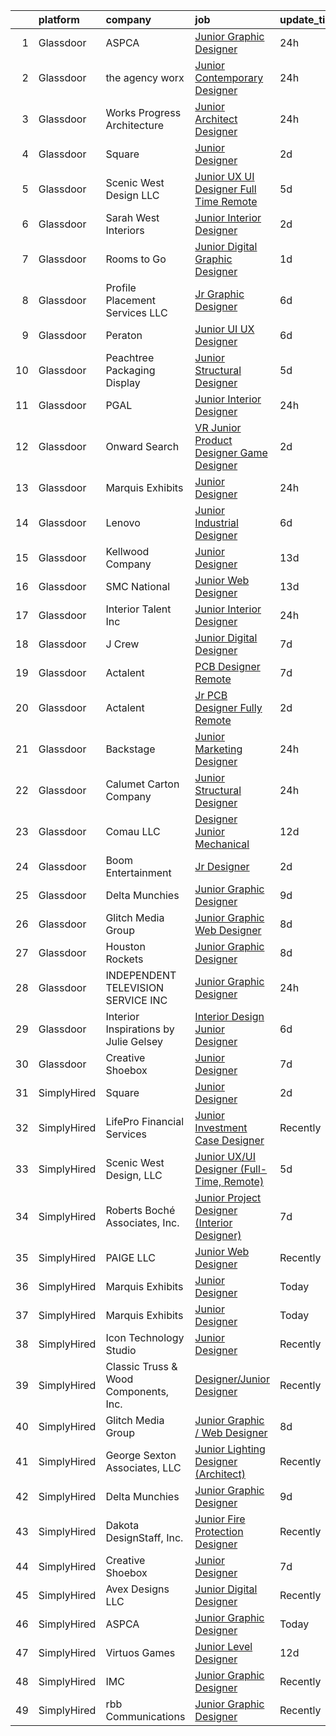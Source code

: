 

|    | platform    | company                               | job                                                                                                                                                                                                                                                                                                                                                                                                                                                                                                                                                                                                                                                                                                                                                                                                                                                                                                                                                                                                                                                                                                                                                                                                                                                                                                                                                                                                                                                                                                     | update_time   | location            |
|---:|:------------|:--------------------------------------|:--------------------------------------------------------------------------------------------------------------------------------------------------------------------------------------------------------------------------------------------------------------------------------------------------------------------------------------------------------------------------------------------------------------------------------------------------------------------------------------------------------------------------------------------------------------------------------------------------------------------------------------------------------------------------------------------------------------------------------------------------------------------------------------------------------------------------------------------------------------------------------------------------------------------------------------------------------------------------------------------------------------------------------------------------------------------------------------------------------------------------------------------------------------------------------------------------------------------------------------------------------------------------------------------------------------------------------------------------------------------------------------------------------------------------------------------------------------------------------------------------------|:--------------|:--------------------|
|  1 | Glassdoor   | ASPCA                                 | [Junior Graphic Designer](https://www.glassdoor.com/partner/jobListing.htm?pos=117&ao=1136043&s=58&guid=0000018267a88d0c8ef121658b502417&src=GD_JOB_AD&t=SR&vt=w&cs=1_463668fb&cb=1659596476011&jobListingId=1008050402409&jrtk=3-0-1g9jqh3a6khpa802-1g9jqh3apii0m800-d4a34a2093c5d1e7-)                                                                                                                                                                                                                                                                                                                                                                                                                                                                                                                                                                                                                                                                                                                                                                                                                                                                                                                                                                                                                                                                                                                                                                                                                | 24h           | Remote              |
|  2 | Glassdoor   | the agency worx                       | [Junior Contemporary Designer](https://www.glassdoor.com/partner/jobListing.htm?pos=111&ao=1110586&s=58&guid=0000018267a88d0c8ef121658b502417&src=GD_JOB_AD&t=SR&vt=w&ea=1&cs=1_3bfe87d2&cb=1659596476010&jobListingId=1008049894153&cpc=B076152010A3B66C&jrtk=3-0-1g9jqh3a6khpa802-1g9jqh3apii0m800-603fba5750f5b2c8--6NYlbfkN0CNOKpjDIEH11s39GTuUki_mvxNbnX5BtDlH5CMrheAnKze_5JrwQ4joDkGUDohP_RNudNMCHoplwWl0aytMZBZQDEQjMLA5eQg7VG94llttUgKIleEcU6Gy-jCbHV79_ISgkkO7BazUpvtf-ber5ls8BPaDglNTlTDDc8gtXo0M9ZgPDrVp9JWwuk7yhGefrT7p2A5xLjndUY1O24BsTwWqcfB-sCqi0ztieuoza5P8LWaBlsgtQAkH1xX71Oz1MhBnJ28zN_PdblYYlghGXY3qcIEB-qOV-OucOyONy8IAkXLfY4SY22iqWux42uqvT3vPlTp-FdCyq80r4lyPjb9E-1lqrvK8dFfkt5t3HyjhRtKRvXCDbBx4yKAjubWHw6Ry47s_g11EX5QF_Z2cSg2zG4DdANUd-7_TWr3vjSUw021o1NR-HuVjH8rbY7xLFV3i38ApLFXl4CRjJpfYqiVdpFFohMvrHxS0R4JoLCnkdCkzW7Z-FhprK5dd1vyxSqMec78ESCgqQ%3D%3D)                                                                                                                                                                                                                                                                                                                                                                                                                                                                                                                                                                                                                     | 24h           | New York, NY        |
|  3 | Glassdoor   | Works Progress Architecture           | [Junior Architect   Designer](https://www.glassdoor.com/partner/jobListing.htm?pos=103&ao=1110586&s=58&guid=0000018267a88d0c8ef121658b502417&src=GD_JOB_AD&t=SR&vt=w&ea=1&cs=1_a22f86ee&cb=1659596476009&jobListingId=1008050831203&cpc=022796DF6CE1C9E6&jrtk=3-0-1g9jqh3a6khpa802-1g9jqh3apii0m800-1f99d3f8078a4ff7--6NYlbfkN0DdNONLqhA8z6QrX6vw37qu8cGScUjPKwqVQr3YAsb4-0eBp-RYgg9wdia8n6TIP3Fi5S7p15ehczwvsKs4UVU9bhyNPyU8hUCV8FPkmcYhP5w6a1hYVKSB8b78s6r5-2V52SebNWwGAYs5712K16HJkBVSdMiyz8xwq2H86UVgOOK5RFhGwjEFZ0JJvG2WnrUTqgLgvcapczFn3osEpptqVehqRzFJpeeglSXCjJUY01KyQCBzyEw1G4QuDLVJ_nzvZZ2gm33Hh3f7Wc7-gxIIWiZpvnLveMjoqvHu0iNybC9yVXg-MCkjaO6EWV1IfS_1w4jL6s-6K2d7RkvmdpBQNfMmCleK4KsauQ3DxNGcMUJ7SUAp2Rqj9Uywgt_kFfv-hc85az2LMTEc9e7P1PhMMLXFrZHPVsUsjOckjs37e4Kb8xJI88V1AyKX6mxoY-dWJnaG3i8Fo-ZZX3s4FWtTBL2tU_F7QRP59yYVgM588h0J91Al4pWzPSPrOD91aVDYBfd8ddWKXw%3D%3D)                                                                                                                                                                                                                                                                                                                                                                                                                                                                                                                                                                                                                      | 24h           | Portland, OR        |
|  4 | Glassdoor   | Square                                | [Junior Designer](https://www.glassdoor.com/partner/jobListing.htm?pos=115&ao=1136043&s=58&guid=0000018267a88d0c8ef121658b502417&src=GD_JOB_AD&t=SR&vt=w&ea=1&cs=1_651e4f4f&cb=1659596476011&jobListingId=1008044709869&jrtk=3-0-1g9jqh3a6khpa802-1g9jqh3apii0m800-17650a355c34feb1-)                                                                                                                                                                                                                                                                                                                                                                                                                                                                                                                                                                                                                                                                                                                                                                                                                                                                                                                                                                                                                                                                                                                                                                                                                   | 2d            | Remote              |
|  5 | Glassdoor   | Scenic West Design  LLC               | [Junior UX UI Designer  Full Time  Remote ](https://www.glassdoor.com/partner/jobListing.htm?pos=102&ao=1110586&s=58&guid=0000018267a88d0c8ef121658b502417&src=GD_JOB_AD&t=SR&vt=w&ea=1&cs=1_40d8423c&cb=1659596476009&jobListingId=1008038829494&cpc=9908D8D4413DBB8A&jrtk=3-0-1g9jqh3a6khpa802-1g9jqh3apii0m800-dc813bf411e91ac1--6NYlbfkN0Di20U8kyODQb6-AO2Vji-gz3AZLHnbpBo966FLagvruq3rFILu0QvDCpK9UhdhY_d3JowbU6n4M11Js_LYbmnqLHRnBQlkIY0B_Cmuwl9MtxMY5L1RwWegY5XzXch3d-pZliW03Y6g450BCFkjxvpcFSRt0cU3pNoMNOeHGzZK_laZvnMCqk-rDD-w6puXKxFHrwabfZ7JuizaKjq8a1mLKm68aHw3uN-kyz25tgl_PGuTte5uB3t6w5paBoGSI-HBSyBxycSghIitAav-Lk2T1bGjKDI63r4mkwEVXq5nvMXhAT6gYm6AwTKaTGCcu53iT76eN6Gt8sMZiSp4J_JDePkqXwfE4entHD_4gz2TsHM8OZdp-i14THr0dr9GJTGEYC3Wj4KTmnrIUMVNR3oj1zURJ3_ZGwKoewoR0fWEDKzmE47j5OOxaj98h6ZupeXNcWUj80uGaTu_d8zzqVfn)                                                                                                                                                                                                                                                                                                                                                                                                                                                                                                                                                                                                                                                                    | 5d            | Remote              |
|  6 | Glassdoor   | Sarah West Interiors                  | [Junior Interior Designer](https://www.glassdoor.com/partner/jobListing.htm?pos=105&ao=1110586&s=58&guid=0000018267a88d0c8ef121658b502417&src=GD_JOB_AD&t=SR&vt=w&ea=1&cs=1_ed450a93&cb=1659596476010&jobListingId=1008045473165&cpc=155EB9D5185558AF&jrtk=3-0-1g9jqh3a6khpa802-1g9jqh3apii0m800-ac62aaee4ca5648e--6NYlbfkN0A9kfZTiRYWHt4V_UlHnTnplz_AAP5eM0gguD2bxK_cc1X3QwunYtntffsN2-ZDTkWTmrgwhVw7xAzAU4V9tZj7Vk7b9azP5o_cWyF7OKrorpcnUkDNLe3Cvxomjb5n3QHwnsR2fkjf5qkoJIL8oaQQ6ffn6nVa1DjpnFRBWyTKpcsGMVwKM7c5csvcRh97HbRjcBabcuDsLuk9C-SH8udNMXXJcyuwup0-ZYXRiBRRYbK_mHhW3L7yyOHQVQOHeCq-R4sbZq8v3fyWDXlEtKMVA7MLpGjk1altEO3w0-LDcyGlU68203XvKVA945INumR6ezFOYbjaTqNC-n7UeycSRVvEoTCOhDcKdex_gk2bXRkTMbUHbdTOzpsK0kjBMK8g6le2eQYE-I5U8L8NeTCdan5ade4xVnuYiKvgfy2y0duG4O_zJ4Jcd5Ezd-LPJMQqWyActiVRcOkSwwOTBwyNvOOiLFiIgxZTvHTmiQofNyNZEwrbRxunBgoekTtIta4%3D)                                                                                                                                                                                                                                                                                                                                                                                                                                                                                                                                                                                                                                       | 2d            | Los Angeles, CA     |
|  7 | Glassdoor   | Rooms to Go                           | [Junior Digital Graphic Designer](https://www.glassdoor.com/partner/jobListing.htm?pos=109&ao=1110586&s=58&guid=0000018267a88d0c8ef121658b502417&src=GD_JOB_AD&t=SR&vt=w&ea=1&cs=1_6c88831a&cb=1659596476010&jobListingId=1008049145922&cpc=C4A69CCDBB3B9599&jrtk=3-0-1g9jqh3a6khpa802-1g9jqh3apii0m800-1619b805fe29c77f--6NYlbfkN0DQkrWslipYdAKKBYyyAy12PZe5Qif844XZvzAwxKbcyIRxhdHaqMzJraSVoY3LdvYgt_qVV8OaXHm3HgH4ODdKgzFMiE02ZpnqPNv-LilAaL0SYpwsQ1SllWuKbsk3ZS_ZBetyTsnZfbIkdjGEnvHrEpP9S3TwcvXS63yCjRnOOt16r_zxpD-ZM38p1rxUyWV08q0TnSqPYtbX9S7NzPyijuqywUhf5uqaGwWjFc26DOwiDdphdwP3RJh1vdavlHT3s-IGAtIlNBLHDPEsctnKLAG4b5kCKdmu6NgPvfPHgcDS3y3LS5s4wbw_Bv8o1U-onIIRsXKG_tz5FfnMJp1bufp8ROaRNc7HNMa9HTMt8GBn_htohtrvWaXTtIy-pWll_e5zupAed6n6H42aTLew_GJd61UbexdH90IwK5jEReqGmMH45mNIaTt5_pVJyDuvNALDFAjKFJiN9jwQbsYWAgw54CjNb4iR7bYxToesDZEeD0pyBMcefnF_XJfEoH4-fZo8uAdt1MBzByOBh79Te7_6wT7toxgIw0RFvSQB5uWZy6TcKbnh)                                                                                                                                                                                                                                                                                                                                                                                                                                                                                                                                                                              | 1d            | Atlanta, GA         |
|  8 | Glassdoor   | Profile Placement Services  LLC       | [Jr  Graphic Designer](https://www.glassdoor.com/partner/jobListing.htm?pos=112&ao=1110586&s=58&guid=0000018267a88d0c8ef121658b502417&src=GD_JOB_AD&t=SR&vt=w&ea=1&cs=1_7c90c2c5&cb=1659596476011&jobListingId=1008035779308&cpc=217C45A42544DB93&jrtk=3-0-1g9jqh3a6khpa802-1g9jqh3apii0m800-bc00bc8c833fa788--6NYlbfkN0AB9QmTA0CCjNV0D_cA_rQfbQIKI-slyn3CIlmX3zDlnjEI3r6Ie5n1aNp-tGvbrIQstucOv6WKlSuZQ0JDEwJVGeVHKP8I8TrFNQPxQxFrIV-j-YcZJxG20czVRMppcpit16f4uHrjMQE9Wpq8dkWE_C3mQvcum8IDuT-vDSX0KXNJCODtai5EqYQpRXVt3nWSYZK0kPxCXl7vb8J8J1zlN-BSGJRzGO3JWh1jEMAaV41EYe205mk3nSj5WG65tAGKVROFj_C4XDGEuY_h3boYi3Q2G8aEISKQlKaimXNNLcnj4wLOc099lOGLTKsrEgura1lla4atenY7fVdskb2S9Jw8mxgVcqMEHuHAjpBUcmIECsPFkCuNE9hPI6IEU5CgIwYPKWUHGmP__7fdmOYC3-IBBXcY1ts1455xE4SXLyQhBkDH2htLshVexa30KQ8xEE5Chtu3d5ucxCdM--jOBPKSMCU9BUCwGSeNDZxGE8_6uluNg2-xTIpvtQNa-RyA-TDzRJOvthwJBtppvG4tSMKlrx5P8O3jopdAw61M1w%3D%3D)                                                                                                                                                                                                                                                                                                                                                                                                                                                                                                                                                                                             | 6d            | Washington, DC      |
|  9 | Glassdoor   | Peraton                               | [Junior UI UX Designer](https://www.glassdoor.com/partner/jobListing.htm?pos=107&ao=1110586&s=58&guid=0000018267a88d0c8ef121658b502417&src=GD_JOB_AD&t=SR&vt=w&cs=1_b9b65419&cb=1659596476009&jobListingId=1008036240070&cpc=C891152315FA1AD8&jrtk=3-0-1g9jqh3a6khpa802-1g9jqh3apii0m800-ecf4b617f53dc4e2--6NYlbfkN0Cx7R8OmodZU4Ze4hnUhR0Myw3_voyDLMHXumN7ynSuTrXceT3foN28OOGtcbbQ_75jUcPNE3YuWIg0rBn4rUSLHF62YklB-BzMfijo78SnyF1sC6iAy98JkrQ2xXJhcJfS9B-GLj9H4Kdj4Z-c0WUpsdzgnm-H6_vR9fd3vpyAx-tBJ6s4h8qN7Zp1b-BDbvkW7wZbSYdM4MrJSTCWbQVJcICLy6UUcfckoVa4P6sRhnd-tLzVbTEe0lwNGIaqyRpHjVw5o5psI3xqKN54NIdYYsnmScpPFlOwNd-CiAATi9jwDqztsRefToFtbOTI4CaCytiaLTd1Tl9MilzBXlblqxYDXBENkzbrBM-MAW3xpOUQvbN04RPcvHLcDbgtHWUO6A-JyNNaKYARUEedQl2N7Rt4bhWQ-0bOxZC3kEWhAfuaG-plKuyF5iqVKCEWKfmT04bLOQJNPw5h6fiYUc41OX093srHz05wDxfS-HZSAkZDqoTQZkiy0Aewb1gRKbWx5yaN3AT41sJNYaMhMHBKTmq2r-9W5KUNmIq_e58EBZw1H8s4KSdcugYa-otqOEHfciKl39YcW_zJZ92BlN5Gjt3COpxiVJ36jf6oA-2YMfsRlpdGrb_1VhdI_9eCW0t3cHVjnYb0I4-02B6UPVuPQsDVrhri44NYTk-mWi36qIJhg6s6C8ht9tsg23a_jBchIrQw3Xc3z67i7iJqPkjyLYNDJYfItS8sZ4yLgujtsHyZZo9rtj3aDeSnT-DaujktDEwVmN8ezgLv3kQ7KCpzgtF0RC07zMNPArXbAAMjRHvZHTr73zfFlJvaxJ3Mu_huLMl4-1nEcGoqxNNv1Vu08QFKARY88pz1LRI-AQIZJ3BiBo-_q0vGl58P4dnhxRuDTa2kUnSaey3-QZaFNIcZn920muTOiAL5lijgpojvIP1iee68G37gmweo8BY2bSPZ_wYBWeqdIC0UI5tlzeJlU8eB20rNFIFe4_Sn-D7b7t2EbY93AP0qzHgtWO4VjebtDCCMbUqhdMO44j2iNYkdURv0FqTe9kuFM7DOMwDjVobKp_lOxg8dIJs7Ie89iyUrMxSCdQNxsZyrIttG3b_elw90bKSg479QZgGNahmnAg%3D%3D) | 6d            | Herndon, VA         |
| 10 | Glassdoor   | Peachtree Packaging   Display         | [Junior Structural Designer](https://www.glassdoor.com/partner/jobListing.htm?pos=129&ao=1136043&s=58&guid=0000018267a88d0c8ef121658b502417&src=GD_JOB_AD&t=SR&vt=w&ea=1&cs=1_62a2e75b&cb=1659596476012&jobListingId=1008039125205&jrtk=3-0-1g9jqh3a6khpa802-1g9jqh3apii0m800-71f4c8d34ac55de6-)                                                                                                                                                                                                                                                                                                                                                                                                                                                                                                                                                                                                                                                                                                                                                                                                                                                                                                                                                                                                                                                                                                                                                                                                        | 5d            | Lawrenceville, GA   |
| 11 | Glassdoor   | PGAL                                  | [Junior Interior Designer](https://www.glassdoor.com/partner/jobListing.htm?pos=119&ao=1136043&s=58&guid=0000018267a88d0c8ef121658b502417&src=GD_JOB_AD&t=SR&vt=w&cs=1_4217a806&cb=1659596476011&jobListingId=1008051851417&jrtk=3-0-1g9jqh3a6khpa802-1g9jqh3apii0m800-cfffdc75e3cf7fd6-)                                                                                                                                                                                                                                                                                                                                                                                                                                                                                                                                                                                                                                                                                                                                                                                                                                                                                                                                                                                                                                                                                                                                                                                                               | 24h           | Las Vegas, NV       |
| 12 | Glassdoor   | Onward Search                         | [VR Junior Product Designer   Game Designer](https://www.glassdoor.com/partner/jobListing.htm?pos=114&ao=1110586&s=58&guid=0000018267a88d0c8ef121658b502417&src=GD_JOB_AD&t=SR&vt=w&cs=1_8eeccfde&cb=1659596476011&jobListingId=1008046011844&cpc=334ABAF5D42DC775&jrtk=3-0-1g9jqh3a6khpa802-1g9jqh3apii0m800-23ae7b5554010dbd--6NYlbfkN0B7YoEZZ2QAGDyEGGmBPAUWSHc1Mt3sMCn9FehKcWA3w0R0aH9tn_iPRcrT6N-MqNT9feaHJmheVURNHk2ViFlQoiihs_OX6PHKNSP9eYUINWltSyP3M8wxDe5DGLNW9sbL_IZ6P6QLtFW9k_mzOSzToTM1XI0nJt3MLEKht87XR6ol7er_-iLV9MykWFZoWjni59laNJeHfPCZFWbmwStC1EqU1a6nKKLp95ppajqLn2u1OBVwSHP1AgGs7Nh7o7Z7hciJNNKNRqbj1qOLd-ZJP2Z4Q_XNjUs5T7ffT6IPjyerWTeCyE4YocptZq43alGmuVZ5aqkWgfzjadrsw8cKjU6Hk6bctmTB0F9FEUpvCOh7L_iBEIqy1rQE6vOn9nCnau6BN9yV4wy4KJu7vsOsWSkMyq28NbgsHBkpxE-Gx7huE3GsRJMhkRonyKyt-x7Zv-ObvxFjbgQJqHnZzbWHDbiqaMqIuC9Os9GKV6ZwUefr1id2OgYhnGS6p8_sNmqLj2cvTBLwVqff7ii2ee8mvL9eNamzB-9cQP0nG2xMSAkIwzIAggJZHAc7HLxKAD4FB3rj_Kz3ni6vEVlgkNHj9NE4hWbpLTd5AmarPEhfSg2nGf2Jg6z_ey-a61KvEGM8XOpM53NmI_7pUEX6DgLY_t3SFmUQaRWOvqFThZGAcHC0_FIE3-zyFd3437ZbqFTX8ozQHvYZwFOJMfk1nDrZViqEeRzpRJljZhEKtAKcjhhL90CsSUOrVAPnswSygTDbT6SMTvZlTJk3Xp-s3X9chVhYwRJVty5lo28nrRKE_-w45UzM9RarXIAIV8VPH4BPbE2gMYFQx4bzI-2SWyhVUN0O5RuZgE5sOJWb7GW0xeal3EhmfhdiRVrgoRXYZ2DGqf9SXtLpJWHvgTc9Qdkbojjmszy69N2B-XVMcyh8eIbVmkWlxs8P-jBhmPin52XxveRxlPvhpIzCIx7JaBL1zfw1yuaEPDeylKFMG3n5486O82o4ucE6g2244Tj52Y9tHbmX3ONvIg%3D%3D)                                                                            | 2d            | Seattle, WA         |
| 13 | Glassdoor   | Marquis Exhibits                      | [Junior Designer](https://www.glassdoor.com/partner/jobListing.htm?pos=101&ao=1110586&s=58&guid=0000018267a88d0c8ef121658b502417&src=GD_JOB_AD&t=SR&vt=w&ea=1&cs=1_81caaa5d&cb=1659596476009&jobListingId=1008050714361&cpc=F17331D9BECC482A&jrtk=3-0-1g9jqh3a6khpa802-1g9jqh3apii0m800-de3286a0b431b3a1--6NYlbfkN0DeXU0vMxLyKhfauY-dgUBa_3v1DHLtGGo4EP_Dl8CiY4B4Rt2ikj4e0Wk6-SQtaxd5AJJtz4JhhozBRKCqQvynGaHmdboz-5C1AWHzfHmmMyak3KEsCWWDk-zv-1L88m7pnoxJrKaGdUoP8nqDCPL1D_Xe_yGXm99Wd_6qFEATjLTuIy8fp3e0QtGaDT5Iq0SwM4Lu1Rv7Rtsi5-MWAKdzsI0WpqOeLVhha0NefCHGXmk_tYk95iVpoeyMkJwEUvJUyTr52FRCYuSlaDiQTS9TmlU2DbRYpudxrUTH6sDqvJr4r6vLhb74xkR7GCT4DSqXqy4cdymxqmlbPpHD4aQGn58obSOHLY8hr_QaozpMilLo7d380TvuEeaNRYdLJgwAQYbtZYzO4Xht8Vtqi5vqagwRtceSPflrctHm-JoNFHL4eBqQvZ6asUVhTYarNeTaxmOHJj8afqcLgv2wtHF4FbIMbEQmwaXvUgbZ50leh0YsyCQhvWsD_kHqj4y-4Oo%3D)                                                                                                                                                                                                                                                                                                                                                                                                                                                                                                                                                                                                                                                | 24h           | Remote              |
| 14 | Glassdoor   | Lenovo                                | [Junior Industrial Designer](https://www.glassdoor.com/partner/jobListing.htm?pos=124&ao=1136043&s=58&guid=0000018267a88d0c8ef121658b502417&src=GD_JOB_AD&t=SR&vt=w&cs=1_381d8396&cb=1659596476012&jobListingId=1008037067165&jrtk=3-0-1g9jqh3a6khpa802-1g9jqh3apii0m800-18c5cae16bffce8d-)                                                                                                                                                                                                                                                                                                                                                                                                                                                                                                                                                                                                                                                                                                                                                                                                                                                                                                                                                                                                                                                                                                                                                                                                             | 6d            | Morrisville, NC     |
| 15 | Glassdoor   | Kellwood Company                      | [Junior Designer](https://www.glassdoor.com/partner/jobListing.htm?pos=122&ao=1136043&s=58&guid=0000018267a88d0c8ef121658b502417&src=GD_JOB_AD&t=SR&vt=w&ea=1&cs=1_a5b4b46b&cb=1659596476011&jobListingId=1008020651441&jrtk=3-0-1g9jqh3a6khpa802-1g9jqh3apii0m800-e24089be7a20d746-)                                                                                                                                                                                                                                                                                                                                                                                                                                                                                                                                                                                                                                                                                                                                                                                                                                                                                                                                                                                                                                                                                                                                                                                                                   | 13d           | La Puente, CA       |
| 16 | Glassdoor   | SMC National                          | [Junior Web Designer](https://www.glassdoor.com/partner/jobListing.htm?pos=127&ao=1136043&s=58&guid=0000018267a88d0c8ef121658b502417&src=GD_JOB_AD&t=SR&vt=w&ea=1&cs=1_25e65ee3&cb=1659596476012&jobListingId=1008019529413&jrtk=3-0-1g9jqh3a6khpa802-1g9jqh3apii0m800-9daf7d6d424c32b2-)                                                                                                                                                                                                                                                                                                                                                                                                                                                                                                                                                                                                                                                                                                                                                                                                                                                                                                                                                                                                                                                                                                                                                                                                               | 13d           | Roseville, CA       |
| 17 | Glassdoor   | Interior Talent  Inc                  | [Junior Interior Designer](https://www.glassdoor.com/partner/jobListing.htm?pos=108&ao=1110586&s=58&guid=0000018267a88d0c8ef121658b502417&src=GD_JOB_AD&t=SR&vt=w&ea=1&cs=1_f4bd709a&cb=1659596476010&jobListingId=1008050122295&cpc=9FE5D8D7282D4400&jrtk=3-0-1g9jqh3a6khpa802-1g9jqh3apii0m800-5b8c6b46a8cdbc47--6NYlbfkN0BHO6Xna3q-OA42Vsaiw1ZeznZFfapgo8usajcmRKi3skOMo-kYHK_BA8RYVOp6Cz9Ct9BbHIYbBPw6bpetUHMDUPlr67n7oeuQv9GXM4G29LcvaaUUW-3M0ff7IDlccphLIVzLVmCipkMYwEuIwuylut2h3RcJ2hhMFOcaAnwR_8irnluBzOEtB6pg8wrFvjd_R3r1tkNuCodRgAg73gGqpCRIlAARF4XOXrs4reBycmuLplKv2HePc7jKIkgmdJ6nWEXASauv7QV4o65e1yq8MggpnblwLmudDBDrtuTzxWrx0x8riFz5axKz3kf3KNNXA5bBjDGm60RsI8CNJFQsvNg1knv9ZsTI_ADcm7sRE4903aPw9rV1liNwMJ-2bNdCT_2wKq1yVJ_I6X2Jv1soVGickG9Kn5SF7ajJY2o9d8cSyDSv1uD-Us_Ru2V8bsSCjJfkBzYzRFkRxY85dGHBhC-zNfrEfBRyt2nURhPZMm0twMK5eErq_PEriM37auXSi0Eg6jewP18n0tjLOmxM)                                                                                                                                                                                                                                                                                                                                                                                                                                                                                                                                                                                                                     | 24h           | New York, NY        |
| 18 | Glassdoor   | J Crew                                | [Junior Digital Designer](https://www.glassdoor.com/partner/jobListing.htm?pos=130&ao=1136043&s=58&guid=0000018267a88d0c8ef121658b502417&src=GD_JOB_AD&t=SR&vt=w&cs=1_29ced2b8&cb=1659596476012&jobListingId=1008033602189&jrtk=3-0-1g9jqh3a6khpa802-1g9jqh3apii0m800-7747c898e1799d82-)                                                                                                                                                                                                                                                                                                                                                                                                                                                                                                                                                                                                                                                                                                                                                                                                                                                                                                                                                                                                                                                                                                                                                                                                                | 7d            | New York, NY        |
| 19 | Glassdoor   | Actalent                              | [PCB Designer  Remote ](https://www.glassdoor.com/partner/jobListing.htm?pos=113&ao=1110586&s=58&guid=0000018267a88d0c8ef121658b502417&src=GD_JOB_AD&t=SR&vt=w&ea=1&cs=1_22e95a1e&cb=1659596476011&jobListingId=1008034383531&cpc=6FC5BA77C9A4CD78&jrtk=3-0-1g9jqh3a6khpa802-1g9jqh3apii0m800-6fb0c064db6a589a--6NYlbfkN0ChYVx_I3yfZ_JDY3EFoivtqvi_stwnZ_kRt8Dowt_l_d1ydueao4NE-oUleRJ4yhgzUSivYVIO_yvYWBiVPNKzplMcsbTJY1369zMtmZnJ1Bw7YcJTeiIlHGzU2OUWeMRLOx93x6tnB3JJ4-4aHeXxqLD1rJ7hWQIObeU3_qNOpxU_nl466G3zscMeFRx8tC5zNg-sxhjUwFt8WTOtrHM6FowbM68FAwufeVSBI6ApAy_-kybrXnRs8CNHmTW2hKmRqVlA4TNrOXnBDxKLJn6PWX2WQQ55tdSfOeg8eB_30hkgY3jhIv8UL3eM2Pf9yW2GggCbjhPRO3iFNq-CHm7wSQ1SwkxgcBZ1Wcc45TDhMZe7Hd0cMGlPDV8CwNu1DqtZiU23TwKeuKRLg0R7sEdh85vz-UApVdFg2wTZ4lG3uRG5I3-2o0lFzemf1kTHtSyBz0tMQR4dM09OeZHLuBjb4XsRx-LxtTlhk7_a0VC44iR-FEAG8y9we-d9cBQOXefg2p0rj3mCCO35tcNppph0bdnbTgGrhlmclWqrOLphR_Ufg-14-NoE-bchgvgtKJo6wKfhvn01e83OONBZ8NjYLP-ZIbiXtRrigNyoAXYSRMNaiZH1LBdaXz50tP-6VDkVehV3A7PqoWzaPE9XhTe5l0l5Ch5QVdQebKFHZu_wLG9Ocr-RQ8M2DxrukQ8Qg3zwWBA1DWspujyTVhyvuVqEyC-KEBZe9TY3qCTVJ7eXMeyZu4pUnUJWjVqMEEXaswVNHpV4t_OfpXBeOEkWwiAgtDSgUqNMKUxuExYNopXzppmhVVrBnoO_dGRCs_XqvHMM5N_nRqMjfkNqdUkWJE7cUK3i8bevBz6buPb62WRL3rR4Qa4J74hPNWtk-umekIZo984gUlppFf720xISng9agq8GyIIHB8jwc-Q2kDiZ455nVqOHouWWITHTdrswaUERzz6JzHiW-z3pBHHvXTOKUV5X3kUcuco%3D)                                                                                                                                          | 7d            | San Jose, CA        |
| 20 | Glassdoor   | Actalent                              | [Jr  PCB Designer  Fully Remote ](https://www.glassdoor.com/partner/jobListing.htm?pos=110&ao=1110586&s=58&guid=0000018267a88d0c8ef121658b502417&src=GD_JOB_AD&t=SR&vt=w&ea=1&cs=1_951e40c1&cb=1659596476010&jobListingId=1008043320146&cpc=F4EED0218A761C36&jrtk=3-0-1g9jqh3a6khpa802-1g9jqh3apii0m800-0c0a290917e44a6e--6NYlbfkN0ChYVx_I3yfZ_JDY3EFoivtqvi_stwnZ_kRt8Dowt_l_d1ydueao4NE-oUleRJ4yhhu6_SvnNr1ClYJTXE2U8E5ywS_q8ScNcSKjmiDpGTsJ2-K_-hkuLtuw6P2suJR8KlS-_P2AGcMFbFstggASmHhP6IA-2gv2BFPqPGPbmSMuCQw5iBVxmM1j5ttqv0EnOL8wiQuXg8fA-P0I0WD276hYv-OANXJCHyN_jzkjr0xODd8hWuWAC-Xlysa_Q10PQOsrTkGFU0LMNumnK2IIL2Sll7V8Jyj8erFc6PDKxzG9TRNTX7bwGPSRziUpMVuHUiX-aCeA0e3PycJjaere7p_geZ3TFxuk7Fi8VRAEeRJUW42qSdYkTGSZ-mFm8w4LcoArgaxwnainmGydIawJeNnCaoColP_EGbzSCj5n0FjqtsOoVbM3u_whBlb23sQ_ZWYUHixq2xB3OtbZoSKO-lF1h50X--Dl2ZTdFB4lxt74cwTkHhpTP6m4S3Q6CWLwnFNCwAsLuQ3vkVE2KWcPgqYLYeIk_e2wjQiBNiT0Z5nvKHFISstqOW5wIonu_PriQh-fZ14wDrOJP3t1NK0b5hL73YJUUT1kKex_Yt7c2tZb9hYGIYdbPHxOYmq0OVUoDLaKsRWcRgV_f2wrU7uZf6SWlnLiEBv6J1MhTETm1gIOo8kon_Syguyvvw3aW4v5lg6BAAmG8v-sq-Ls7EPk_FO0SQOMkGzIKf2RyvzyThoOdkpW-Rxjv-9sWlQwWi_esVQkQiJpCrjLR7_vYdT6T1V5FO2wJi46DIUtA7APU16QikQkkvsFMxCel-2cDKZpevKIOFlhAbid8C6gnpNuVHT2YEPsNA02iXGTjK58U_jj-usN9UnYzdK1G21xqKa25j9rcK-1mm6XsxpJ3yG64JkZXWo37qMzLnNC5Gtk5iev_EPmcnDv5LwgNM28TpFapBNHvhttssE7I_QjX7I0xVSehJslEVIRQw%3D)                                                                                                                                | 2d            | San Jose, CA        |
| 21 | Glassdoor   | Backstage                             | [Junior Marketing Designer](https://www.glassdoor.com/partner/jobListing.htm?pos=118&ao=1136043&s=58&guid=0000018267a88d0c8ef121658b502417&src=GD_JOB_AD&t=SR&vt=w&cs=1_155d250c&cb=1659596476011&jobListingId=1008050720140&jrtk=3-0-1g9jqh3a6khpa802-1g9jqh3apii0m800-597fe3d74639a284-)                                                                                                                                                                                                                                                                                                                                                                                                                                                                                                                                                                                                                                                                                                                                                                                                                                                                                                                                                                                                                                                                                                                                                                                                              | 24h           | Remote              |
| 22 | Glassdoor   | Calumet Carton Company                | [Junior Structural Designer](https://www.glassdoor.com/partner/jobListing.htm?pos=121&ao=1136043&s=58&guid=0000018267a88d0c8ef121658b502417&src=GD_JOB_AD&t=SR&vt=w&ea=1&cs=1_c88030fc&cb=1659596476011&jobListingId=1008051933717&jrtk=3-0-1g9jqh3a6khpa802-1g9jqh3apii0m800-0d81800c44ee2841-)                                                                                                                                                                                                                                                                                                                                                                                                                                                                                                                                                                                                                                                                                                                                                                                                                                                                                                                                                                                                                                                                                                                                                                                                        | 24h           | South Holland, IL   |
| 23 | Glassdoor   | Comau LLC                             | [Designer Junior Mechanical](https://www.glassdoor.com/partner/jobListing.htm?pos=106&ao=1110586&s=58&guid=0000018267a88d0c8ef121658b502417&src=GD_JOB_AD&t=SR&vt=w&cs=1_0c46d479&cb=1659596476009&jobListingId=1008023368303&cpc=C63BD00756FD6F58&jrtk=3-0-1g9jqh3a6khpa802-1g9jqh3apii0m800-aec58222564475b4--6NYlbfkN0DbM4wYFu_sdyoYS2kWR1t0mwynfixhxc9U_5Iqec7kGHjHGYw-EY3xtQoD0M-HENCAP3q6wUvvgAu_9ERdkoNWbVgt76Zorpq76yf4P_UlhVDCHZS4d5-j5oSE9lhZs8GelPrKAJ_-BL1n9T3qgIzNHz75OzNWTPfJjgJBlsew7c2BBm9odh1zWeClPgs1wf8eR0nce6fQVXTdxl1CvehoZe7SoCEXq7JN1POAbdKALIVGEBgJD-nneQlWKntj4nyvD9BNPV5sjj7WzqmWPUTqO2qznHTTwnvdbGZJOp-3k7okrevv3cZiu4MuKfy20EmxjPAEfIyCzs7iK84aACzPmkqYCOVSHqF5niguIYFRiEpQ_qiff62LjJshmL2gJ1VzquzhTzRcR0um4G-LiabLvN2I1aVKo77SOGX-gySwhZAtrqzxbZtJLrE9D0_aLaLmd9ESJBexG2NSQaHtdcAnS6X8F6Skzis3wJDTbIY6YRTa65BjTkBuETlIz2AWnEm__dLTp2LqeT7MHEWjTqKekiu1MHq-ixWWkFRyAki-9oXj_cz35FYE)                                                                                                                                                                                                                                                                                                                                                                                                                                                                                                                                                                                        | 12d           | Southfield, MI      |
| 24 | Glassdoor   | Boom Entertainment                    | [Jr  Designer](https://www.glassdoor.com/partner/jobListing.htm?pos=128&ao=1136043&s=58&guid=0000018267a88d0c8ef121658b502417&src=GD_JOB_AD&t=SR&vt=w&ea=1&cs=1_46c166ae&cb=1659596476012&jobListingId=1008044652961&jrtk=3-0-1g9jqh3a6khpa802-1g9jqh3apii0m800-9ca5c6bbd806554c-)                                                                                                                                                                                                                                                                                                                                                                                                                                                                                                                                                                                                                                                                                                                                                                                                                                                                                                                                                                                                                                                                                                                                                                                                                      | 2d            | New York, NY        |
| 25 | Glassdoor   | Delta Munchies                        | [Junior Graphic Designer](https://www.glassdoor.com/partner/jobListing.htm?pos=120&ao=1136043&s=58&guid=0000018267a88d0c8ef121658b502417&src=GD_JOB_AD&t=SR&vt=w&ea=1&cs=1_de9fe0a3&cb=1659596476011&jobListingId=1008028760297&jrtk=3-0-1g9jqh3a6khpa802-1g9jqh3apii0m800-93db135d2b25cbdc-)                                                                                                                                                                                                                                                                                                                                                                                                                                                                                                                                                                                                                                                                                                                                                                                                                                                                                                                                                                                                                                                                                                                                                                                                           | 9d            | Remote              |
| 26 | Glassdoor   | Glitch Media Group                    | [Junior Graphic   Web Designer](https://www.glassdoor.com/partner/jobListing.htm?pos=126&ao=1136043&s=58&guid=0000018267a88d0c8ef121658b502417&src=GD_JOB_AD&t=SR&vt=w&ea=1&cs=1_760a30d0&cb=1659596476012&jobListingId=1008031267717&jrtk=3-0-1g9jqh3a6khpa802-1g9jqh3apii0m800-bfe6ee11742033d4-)                                                                                                                                                                                                                                                                                                                                                                                                                                                                                                                                                                                                                                                                                                                                                                                                                                                                                                                                                                                                                                                                                                                                                                                                     | 8d            | Remote              |
| 27 | Glassdoor   | Houston Rockets                       | [Junior Graphic Designer](https://www.glassdoor.com/partner/jobListing.htm?pos=125&ao=1136043&s=58&guid=0000018267a88d0c8ef121658b502417&src=GD_JOB_AD&t=SR&vt=w&cs=1_096d803e&cb=1659596476012&jobListingId=1008031193507&jrtk=3-0-1g9jqh3a6khpa802-1g9jqh3apii0m800-df79f0d962b6a9d4-)                                                                                                                                                                                                                                                                                                                                                                                                                                                                                                                                                                                                                                                                                                                                                                                                                                                                                                                                                                                                                                                                                                                                                                                                                | 8d            | Houston, TX         |
| 28 | Glassdoor   | INDEPENDENT TELEVISION SERVICE  INC   | [Junior Graphic Designer](https://www.glassdoor.com/partner/jobListing.htm?pos=123&ao=1136043&s=58&guid=0000018267a88d0c8ef121658b502417&src=GD_JOB_AD&t=SR&vt=w&cs=1_60b0dccd&cb=1659596476012&jobListingId=1008051245122&jrtk=3-0-1g9jqh3a6khpa802-1g9jqh3apii0m800-a1abe3121483f448-)                                                                                                                                                                                                                                                                                                                                                                                                                                                                                                                                                                                                                                                                                                                                                                                                                                                                                                                                                                                                                                                                                                                                                                                                                | 24h           | San Francisco, CA   |
| 29 | Glassdoor   | Interior Inspirations by Julie Gelsey | [Interior Design   Junior Designer](https://www.glassdoor.com/partner/jobListing.htm?pos=104&ao=1110586&s=58&guid=0000018267a88d0c8ef121658b502417&src=GD_JOB_AD&t=SR&vt=w&ea=1&cs=1_fdc65fc1&cb=1659596476010&jobListingId=1008035630445&cpc=70E6D4E49C80165A&jrtk=3-0-1g9jqh3a6khpa802-1g9jqh3apii0m800-29ac1a4245cbcb57--6NYlbfkN0CB1tmP7rfbaHtYFmPjg1Xv8BJr6DUbyz0HQmM4H563ArpFMs2Wc68sjP43FsWD8c0ZpTOdmTPgwtM0goJng_gGnJZuzUpbWpSNvKXHChmKhvv3RehOaLSZJEKYp5ZiVmzqd0ZaJ3dX8TJiks7HyZ1vWF23aroZegSno7Z75eH-3ZrTNMzX6zbmfBdf-lNOQvE9H4UFDH0Xvo13pfb23dHBpGAGZtZYz8rrNlGxe4Qd3Iqo_70RcZsVqD-om4Yz4YCDoBwud3efFTFlfhrnjtZP8uMrpjviK8cSgbW8-KhlpGvGSetBVvVkw4nGpamXFY9ooWeH-xg-2xSsePDEZEHkvIkSoVHVHVxqclA56p7_7zYidhq5eOy1f33uA58cbDa7Gwd8DvigFF6rZAJpoNOezrw8IeiIRXvXT3ncYhlyyPR3u6FbndmD7t2txeZ4puXChJMQLo4E5uUWr4vsuJw4KWll9pbFRAtM7oncyDMJ8vAqUeqmgfXPefC6L9s0M0O1GOcVBnu_8S6913rjHAzC)                                                                                                                                                                                                                                                                                                                                                                                                                                                                                                                                                                                                            | 6d            | Manhattan Beach, CA |
| 30 | Glassdoor   | Creative Shoebox                      | [Junior Designer](https://www.glassdoor.com/partner/jobListing.htm?pos=116&ao=1136043&s=58&guid=0000018267a88d0c8ef121658b502417&src=GD_JOB_AD&t=SR&vt=w&ea=1&cs=1_59d2374a&cb=1659596476011&jobListingId=1008033549747&jrtk=3-0-1g9jqh3a6khpa802-1g9jqh3apii0m800-9b6a0830e148bdb2-)                                                                                                                                                                                                                                                                                                                                                                                                                                                                                                                                                                                                                                                                                                                                                                                                                                                                                                                                                                                                                                                                                                                                                                                                                   | 7d            | Remote              |
| 31 | SimplyHired | Square                                | [Junior Designer](https://www.simplyhired.com/job/GRKBoNfThfwdwqfpeG24tUd19geu72g60cEa_AyK0LKGykj3_bqMwA?q=junior+designer)                                                                                                                                                                                                                                                                                                                                                                                                                                                                                                                                                                                                                                                                                                                                                                                                                                                                                                                                                                                                                                                                                                                                                                                                                                                                                                                                                                             | 2d            | Remote              |
| 32 | SimplyHired | LifePro Financial Services            | [Junior Investment Case Designer](https://www.simplyhired.com/job/EThDsRZsfReEqwJmVaabLKOj4GI_jn3xkob18SV0P0z7QuNRCVyGng?q=junior+designer)                                                                                                                                                                                                                                                                                                                                                                                                                                                                                                                                                                                                                                                                                                                                                                                                                                                                                                                                                                                                                                                                                                                                                                                                                                                                                                                                                             | Recently      | San Diego, CA       |
| 33 | SimplyHired | Scenic West Design, LLC               | [Junior UX/UI Designer (Full-Time, Remote)](https://www.simplyhired.com/job/YbNMFwbzpJUjmzsk0lZfx3i-tlmRPji2pJhSDc_OC6zFmAWUvoVAJA?q=junior+designer)                                                                                                                                                                                                                                                                                                                                                                                                                                                                                                                                                                                                                                                                                                                                                                                                                                                                                                                                                                                                                                                                                                                                                                                                                                                                                                                                                   | 5d            | Remote              |
| 34 | SimplyHired | Roberts Boché Associates, Inc.        | [Junior Project Designer (Interior Designer)](https://www.simplyhired.com/job/KWOdaQqdeHSS3lxqyCuR0Qwr_xWV4CC7XwjArgbynArE8r030Ypxlg?q=junior+designer)                                                                                                                                                                                                                                                                                                                                                                                                                                                                                                                                                                                                                                                                                                                                                                                                                                                                                                                                                                                                                                                                                                                                                                                                                                                                                                                                                 | 7d            | Benicia, CA         |
| 35 | SimplyHired | PAIGE LLC                             | [Junior Web Designer](https://www.simplyhired.com/job/M7rUWTEI1H7y9frrLN2VT8ZSvUbrc56nlLzI-dv_fH_wbr9U37WcFw?q=junior+designer)                                                                                                                                                                                                                                                                                                                                                                                                                                                                                                                                                                                                                                                                                                                                                                                                                                                                                                                                                                                                                                                                                                                                                                                                                                                                                                                                                                         | Recently      | California          |
| 36 | SimplyHired | Marquis Exhibits                      | [Junior Designer](https://www.simplyhired.com/job/-d-PVJsLbDh_NTLwCHWDyBbH6F7W-g1L0vQ3FDqhzJdhMBWlXLfmAg?q=junior+designer)                                                                                                                                                                                                                                                                                                                                                                                                                                                                                                                                                                                                                                                                                                                                                                                                                                                                                                                                                                                                                                                                                                                                                                                                                                                                                                                                                                             | Today         | Remote              |
| 37 | SimplyHired | Marquis Exhibits                      | [Junior Designer](https://www.simplyhired.com/job/-d-PVJsLbDh_NTLwCHWDyBbH6F7W-g1L0vQ3FDqhzJdhMBWlXLfmAg?q=junior+designer)                                                                                                                                                                                                                                                                                                                                                                                                                                                                                                                                                                                                                                                                                                                                                                                                                                                                                                                                                                                                                                                                                                                                                                                                                                                                                                                                                                             | Today         | Remote              |
| 38 | SimplyHired | Icon Technology Studio                | [Junior Designer](https://www.simplyhired.com/job/PPh0l9MyYJ6Inbo8KgckIaVxqAKEifF2m9Zh2iYaEmLkyLR0M9csGw?q=junior+designer)                                                                                                                                                                                                                                                                                                                                                                                                                                                                                                                                                                                                                                                                                                                                                                                                                                                                                                                                                                                                                                                                                                                                                                                                                                                                                                                                                                             | Recently      | Remote              |
| 39 | SimplyHired | Classic Truss & Wood Components, Inc. | [Designer/Junior Designer](https://www.simplyhired.com/job/FGqsakCnujAqK9zJ0Rb0LjxcM6RXSGOEWIGiN4Zx0Ovay5aTpq7k7Q?q=junior+designer)                                                                                                                                                                                                                                                                                                                                                                                                                                                                                                                                                                                                                                                                                                                                                                                                                                                                                                                                                                                                                                                                                                                                                                                                                                                                                                                                                                    | Recently      | Clarksville, IN     |
| 40 | SimplyHired | Glitch Media Group                    | [Junior Graphic / Web Designer](https://www.simplyhired.com/job/mMWRW06-fUf-4LdTAD6_uWIHxPbV7UPWvEVeWBzC221fpzCkLWX_eA?q=junior+designer)                                                                                                                                                                                                                                                                                                                                                                                                                                                                                                                                                                                                                                                                                                                                                                                                                                                                                                                                                                                                                                                                                                                                                                                                                                                                                                                                                               | 8d            | Remote              |
| 41 | SimplyHired | George Sexton Associates, LLC         | [Junior Lighting Designer (Architect)](https://www.simplyhired.com/job/IL5OodhfilBxsnqJfcW7Rmv2Eaz60pyM42ioU7GOXLgWByPasnJ6Mw?q=junior+designer)                                                                                                                                                                                                                                                                                                                                                                                                                                                                                                                                                                                                                                                                                                                                                                                                                                                                                                                                                                                                                                                                                                                                                                                                                                                                                                                                                        | Recently      | Washington, DC      |
| 42 | SimplyHired | Delta Munchies                        | [Junior Graphic Designer](https://www.simplyhired.com/job/7Hr6yBQTo7lUYs6A_rszhSndLuecPg_O8j-9EUK7Z9OLVLQX_Q4skA?q=junior+designer)                                                                                                                                                                                                                                                                                                                                                                                                                                                                                                                                                                                                                                                                                                                                                                                                                                                                                                                                                                                                                                                                                                                                                                                                                                                                                                                                                                     | 9d            | Remote              |
| 43 | SimplyHired | Dakota DesignStaff, Inc.              | [Junior Fire Protection Designer](https://www.simplyhired.com/job/wI-fIzH7Q8ZQx95FmjTDCDZ3FiYilDPSWSDh5TSgsXpmFcXsNCH40A?q=junior+designer)                                                                                                                                                                                                                                                                                                                                                                                                                                                                                                                                                                                                                                                                                                                                                                                                                                                                                                                                                                                                                                                                                                                                                                                                                                                                                                                                                             | Recently      | Salem, NH           |
| 44 | SimplyHired | Creative Shoebox                      | [Junior Designer](https://www.simplyhired.com/job/WrE5v9pWvcBVvYqWxupRecisWks6n7q5w6O_14X9oAGc-pk__O_BIg?q=junior+designer)                                                                                                                                                                                                                                                                                                                                                                                                                                                                                                                                                                                                                                                                                                                                                                                                                                                                                                                                                                                                                                                                                                                                                                                                                                                                                                                                                                             | 7d            | Remote              |
| 45 | SimplyHired | Avex Designs LLC                      | [Junior Digital Designer](https://www.simplyhired.com/job/-74LSMpVWwq90Q0qk7gYmaLHecG-Fj01940sPSsfvVIRck3_Oo97mg?q=junior+designer)                                                                                                                                                                                                                                                                                                                                                                                                                                                                                                                                                                                                                                                                                                                                                                                                                                                                                                                                                                                                                                                                                                                                                                                                                                                                                                                                                                     | Recently      | Remote              |
| 46 | SimplyHired | ASPCA                                 | [Junior Graphic Designer](https://www.simplyhired.com/job/ByfoS2BU6pvQfc11klK0FR0N5tjiboMUkPUQdhGvHDHmpTS5OkpY0A?q=junior+designer)                                                                                                                                                                                                                                                                                                                                                                                                                                                                                                                                                                                                                                                                                                                                                                                                                                                                                                                                                                                                                                                                                                                                                                                                                                                                                                                                                                     | Today         | Remote +1 location  |
| 47 | SimplyHired | Virtuos Games                         | [Junior Level Designer](https://www.simplyhired.com/job/MJF3BTXnIN5WFDFp1sagIJKhJ4tTPe0BfBZOunYzQeRF0q3QjL14sA?q=junior+designer)                                                                                                                                                                                                                                                                                                                                                                                                                                                                                                                                                                                                                                                                                                                                                                                                                                                                                                                                                                                                                                                                                                                                                                                                                                                                                                                                                                       | 12d           | California          |
| 48 | SimplyHired | IMC                                   | [Junior Graphic Designer](https://www.simplyhired.com/job/q11ugwCq0r9_HNrj39reIR-RYMGNAajNfcJjDWikoU0_FpmVSAAEWA?q=junior+designer)                                                                                                                                                                                                                                                                                                                                                                                                                                                                                                                                                                                                                                                                                                                                                                                                                                                                                                                                                                                                                                                                                                                                                                                                                                                                                                                                                                     | Recently      | Remote              |
| 49 | SimplyHired | rbb Communications                    | [Junior Graphic Designer](https://www.simplyhired.com/job/Nlhb5dShVSaf_EVO4RhSMvpnpcpb52SKzIU0ZiIvpkRYGSLGBoY2Jg?q=junior+designer)                                                                                                                                                                                                                                                                                                                                                                                                                                                                                                                                                                                                                                                                                                                                                                                                                                                                                                                                                                                                                                                                                                                                                                                                                                                                                                                                                                     | Recently      | Remote              |